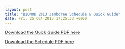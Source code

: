 ```yaml
---
layout: post
title: "BIOMOD 2013 Jamboree Schedule & Quick Guide"
date: Fri, 25 Oct 2013 17:25:33 +0000
---
```



[Download the Quick Guide PDF here]("https://db.tt/ciWIi91V")

[Download the Schedule PDF here]("https://db.tt/ZdBDOqJO")